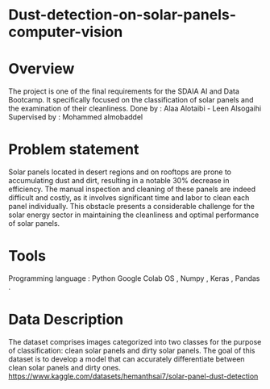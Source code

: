 # Dust-detection-on-solar-panels-computer-vision
# Overview 
The project is one of the final requirements for the SDAIA AI and Data Bootcamp. It specifically focused on the classification of solar panels and the examination of their cleanliness.
Done by : Alaa Alotaibi - Leen Alsogaihi 
Supervised by : Mohammed almobaddel

# Problem statement 
Solar panels located in desert regions and on rooftops are prone to accumulating dust and dirt, resulting in a notable 30% decrease in efficiency. The manual inspection and cleaning of these panels are indeed difficult and costly, as it involves significant time and labor to clean each panel individually. This obstacle presents a considerable challenge for the solar energy sector in maintaining the cleanliness and optimal performance of solar panels.

# Tools 
Programming language : Python 
Google Colab
OS , Numpy , 
Keras , Pandas .

# Data Description
The dataset comprises images categorized into two classes for the purpose of classification: clean solar panels and dirty solar panels. The goal of this dataset is to develop a model that can accurately differentiate between clean solar panels and dirty ones.
https://www.kaggle.com/datasets/hemanthsai7/solar-panel-dust-detection


